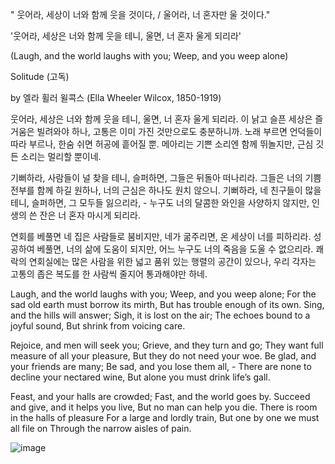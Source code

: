 " 웃어라, 세상이 너와 함께 웃을 것이다, / 울어라, 너 혼자만 울 것이다."




'웃어라, 세상은 너와 함께 웃을 테니, 울면, 너 혼자 울게 되리라' 

(Laugh, and the world laughs with you; Weep, and you weep alone)


Solitude (고독)

by 엘라 휠러 윌콕스 (Ella Wheeler Wilcox, 1850-1919)

웃어라, 세상은 너와 함께 웃을 테니,
울면, 너 혼자 울게 되리라.
이 낡고 슬픈 세상은 즐거움은 빌려와야 하나,
고통은 이미 가진 것만으로도 충분하니까.
노래 부르면 언덕들이 따라 부르나,
한숨 쉬면 허공에 흩어질 뿐.
메아리는 기쁜 소리엔 함께 뛰놀지만,
근심 깃든 소리는 멀리할 뿐이네.

기뻐하라, 사람들이 널 찾을 테니,
슬퍼하면, 그들은 뒤돌아 떠나리라.
그들은 너의 기쁨 전부를 함께 하길 원하나,
너의 근심은 하나도 원치 않으니.
기뻐하라, 네 친구들이 많을 테니,
슬퍼하면, 그 모두들 잃으리라, -
누구도 너의 달콤한 와인을 사양하지 않지만,
인생의 쓴 잔은 너 혼자 마시게 되리라.

연회를 베풀면 네 집은 사람들로 붐비지만,
네가 굶주리면, 온 세상이 너를 피하리라.
성공하여 베풀면, 너의 삶에 도움이 되지만,
어느 누구도 너의 죽음을 도울 수 없으리라.
쾌락의 연회실에는 많은 사람을 위한
넓고 품위 있는 행렬의 공간이 있으나,
우리 각자는 고통의 좁은 복도를
한 사람씩 줄지어 통과해야만 하네.


Laugh, and the world laughs with you;
Weep, and you weep alone;
For the sad old earth must borrow its mirth,
But has trouble enough of its own.
Sing, and the hills will answer;
Sigh, it is lost on the air;
The echoes bound to a joyful sound,
But shrink from voicing care.

Rejoice, and men will seek you;
Grieve, and they turn and go;
They want full measure of all your pleasure,
But they do not need your woe.
Be glad, and your friends are many;
Be sad, and you lose them all, -
There are none to decline your nectared wine,
But alone you must drink life’s gall.

Feast, and your halls are crowded;
Fast, and the world goes by.
Succeed and give, and it helps you live,
But no man can help you die.
There is room in the halls of pleasure
For a large and lordly train,
But one by one we must all file on
Through the narrow aisles of pain.







![image](https://github.com/user-attachments/assets/f2412ee5-b13c-48c7-b875-243af3916f66)
